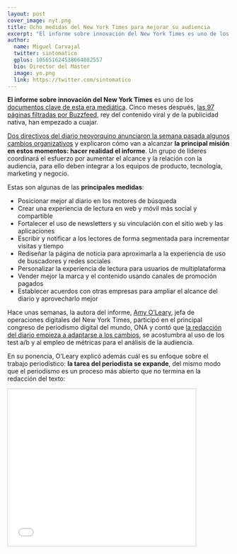 ```yaml
---
layout: post
cover_image: nyt.png
title: Ocho medidas del New York Times para mejorar su audiencia  
excerpt: "El informe sobre innovación del New York Times es uno de los documentos clave de esta era mediática. Cinco meses después, las 97 páginas filtradas por Buzzfeed, rey del contenido viral y de la publicidad nativa, han empezado a cuajar. Hace unas semanas, la autora del texto, Amy O’Leary, entonces jefa de operaciones digitales, participó en el principal congreso de periodismo digital del mundo, ONA, y concretó algunos de los cambios."
author:
  name: Miguel Carvajal
  twitter: sintomatico
  gplus: 105651624538664882557 
  bio: Director del Máster
  image: yo.png
  link: https://twitter.com/sintomatico
---
```

**El informe sobre innovación del New York Times** es uno de los [documentos clave de esta era mediática](http://www.niemanlab.org/2014/05/the-leaked-new-york-times-innovation-report-is-one-of-the-key-documents-of-this-media-age/). Cinco meses después, [las 97 páginas filtradas por Buzzfeed](http://www.buzzfeed.com/mylestanzer/exclusive-times-internal-report-painted-dire-digital-picture#2jfmhdk), rey del contenido viral y de la publicidad nativa, han empezado a cuajar. 

[Dos directivos del diario neoyorquino anunciaron la semana pasada algunos cambios organizativos](http://www.poynter.org/latest-news/mediawire/272103/new-york-times-makes-another-change-in-response-to-innovation-report/#.VCreg20XaKY.twitter) y explicaron cómo van a alcanzar **la principal misión en estos momentos: hacer realidad el informe**. Un grupo de líderes coordinará el esfuerzo por aumentar el alcance y la relación con la audiencia, para ello deben integrar a los equipos de producto, tecnología, marketing y negocio. 

Estas son algunas de las **principales medidas**:

* Posicionar mejor al diario en los motores de búsqueda
* Crear una experiencia de lectura en web y móvil más social y compartible
* Fortalecer el uso de newsletters y su vinculación con el sitio web y las aplicaciones
* Escribir y notificar a los lectores de forma segmentada para incrementar visitas y tiempo
* Rediseñar la página de noticia para aproximarla a la experiencia de uso de buscadores y redes sociales
* Personalizar la experiencia de lectura para usuarios de multiplataforma
* Vender mejor la marca y el contenido usando canales de promoción pagados
* Establecer acuerdos con otras empresas para ampliar el alcance del diario y aprovecharlo mejor

Hace unas semanas, la autora del informe, [Amy O’Leary](http://www.amyoleary.me/), jefa de operaciones digitales del New York Times, participó en el principal congreso de periodismo digital del mundo, ONA y contó que [la redacción del diario empieza a adaptarse a los cambios](http://www.poynter.org/latest-news/mediawire/271717/how-the-nyt-innovation-report-came-to-be/), se acostumbra al uso de los test a/b y al empleo de métricas para el análisis de la audiencia. 

En su ponencia, O’Leary explicó además cuál es su enfoque sobre el trabajo periodístico: **la tarea del periodista se expande**, del mismo modo que el periodismo es un proceso más abierto que no termina en la redacción del texto:

<iframe src="//www.slideshare.net/slideshow/embed_code/33167790" width="425" height="355" frameborder="0" marginwidth="0" marginheight="0" scrolling="no" style="border:1px solid #CCC; border-width:1px; margin-bottom:5px; max-width: 100%;" allowfullscreen> </iframe> 
